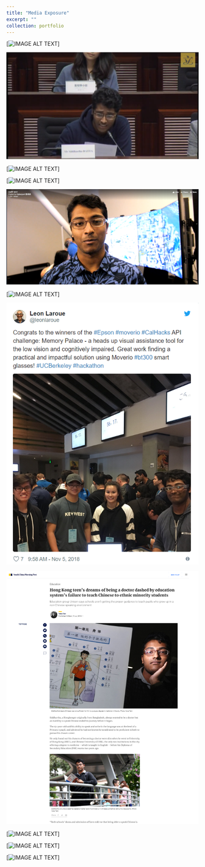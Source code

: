 ```yaml
---
title: "Media Exposure"
excerpt: ""
collection: portfolio
---
```


[![IMAGE ALT TEXT](https://media-exp1.licdn.com/media-proxy/ext?w=960&h=540&f=n&hash=0UR8uIs%2BCUWaSjUz83FyC3ULVco%3D&ora=1%2CaFBCTXdkRmpGL2lvQUFBPQ%2CxAVta9Er0Vinkhwfjw8177yE41y87UNCVordEGXyD3u0qYrdf3G8eZSOceT3uV5ELC4clAU7d_L5QmHhD5q5f9jpet93iMS0Io24ZxUBbFI8lWxI)]

[![IMAGE ALT TEXT](/images/legco.PNG)](https://youtu.be/BZFs_zrIcm4?t=288)

[![IMAGE ALT TEXT](https://media-exp1.licdn.com/media-proxy/ext?w=1024&h=768&f=n&hash=ClqFvKCKz3ViID6JjLa49QXb9Ks%3D&ora=1%2CaFBCTXdkRmpGL2lvQUFBPQ%2CxAVta5g-0R6jnhodx1Ey9KGTqAGj6E5DQJHUA3L0CHH05IbfPWi8eMfcebX1o0AeKXoDjQBjeuq1STfhRI6_LIjmeNxwjJXlLZD5agYUbhl4j3lK6w)]

[![IMAGE ALT TEXT](https://media-exp1.licdn.com/media-proxy/ext?w=1024&h=1004&f=n&hash=qVGfbGZVMeN4fd74v9TbmdtMwso%3D&ora=1%2CaFBCTXdkRmpGL2lvQUFBPQ%2CxAVta5g-0R6jnhodx1Ey9KGTqAGj6E5DQJHUA3L0CHH05IbfPWjoK8ONe-SioEAQf30GjQA6Kum1ETS0EY7qIt_uKI9w38HscJD5agYUbhl4j3lK6w)]

[![IMAGE ALT TEXT](/images/ccmf.PNG)](http://media.licdn.com/embeds/media.html?src=https%3A%2F%2Fwww.facebook.com%2Fcyberport.hk%2Fvideos%2F1893272297411941%2F&amp;url=https%3A%2F%2Fwww.facebook.com%2Fcyberport.hk%2Fvideos%2F1893272297411941%2F&amp;type=text%2Fhtml&amp;schema=facebook)

[![IMAGE ALT TEXT](https://media-exp1.licdn.com/media-proxy/ext?w=1024&h=768&f=n&hash=c%2FNOu2%2BiOeRHJzBSkg6cIQoer30%3D&ora=1%2CaFBCTXdkRmpGL2lvQUFBPQ%2CxAVta5g-0R6jnhodx1Ey9KGTqAGj6E5DQJHUA3L0CHH05IbfPWjhcc7efLWi9UAUeCQHjQBjeua1EWOwG47qIo3ufokkicLgJsb5agYUbhl4j3lK6w)]

[![IMAGE ALT TEXT](/images/tweet.PNG)](http://media.licdn.com/embeds/media.html?src=https%3A%2F%2Ftwitter.com%2Fleonlaroue%2Fstatus%2F1059263707417534464&amp;url=https%3A%2F%2Ftwitter.com%2Fleonlaroue%2Fstatus%2F1059263707417534464&amp;type=text%2Fhtml&amp;schema=twitter)

[![IMAGE ALT TEXT](/images/scmp.PNG)](https://www.scmp.com/news/hong-kong/education/article/2154479/hong-kong-teens-dreams-being-doctor-dashed-education)

[![IMAGE ALT TEXT](https://media-exp1.licdn.com/media-proxy/ext?w=1024&h=768&f=n&hash=vgqAW7ect%2FAclOrjdnMzujQNftU%3D&ora=1%2CaFBCTXdkRmpGL2lvQUFBPQ%2CxAVta5g-0R6jnhodx1Ey9KGTqAGj6E5DQJHUA3L0CHH05IbfPWjgfMbaKLD1o0AWf3kEjQBneeu1STPmQI7qLIm5KNQkicS2IZT5agYUbhl4j3lK6w)]

[![IMAGE ALT TEXT](https://media-exp1.licdn.com/media-proxy/ext?w=1024&h=768&f=n&hash=AEtomuVETBlDVQyZVOHulkadUMI%3D&ora=1%2CaFBCTXdkRmpGL2lvQUFBPQ%2CxAVta5g-0R6jnhodx1Ey9KGTqAGj6E5DQJHUA3L0CHH05IbfPWi7KJXbfbupp0AfeSUIjQA6fee1ETTiEo67Ld-6KYly3cO2JsX5agYUbhl4j3lK6w)]

[![IMAGE ALT TEXT](/images/fashism.PNG)]

